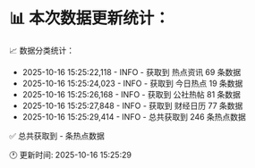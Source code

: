 📊 本次数据更新统计：
==========================

📈 数据分类统计：
- 2025-10-16 15:25:22,118 - INFO - 获取到 热点资讯 69 条数据
- 2025-10-16 15:25:24,023 - INFO - 获取到 今日热点 19 条数据
- 2025-10-16 15:25:26,168 - INFO - 获取到 公社热帖 81 条数据
- 2025-10-16 15:25:27,848 - INFO - 获取到 财经日历 77 条数据
- 2025-10-16 15:25:29,414 - INFO - 总共获取到 246 条热点数据

✅ 总共获取到 - 条热点数据

🕐 更新时间: 2025-10-16 15:25:29
